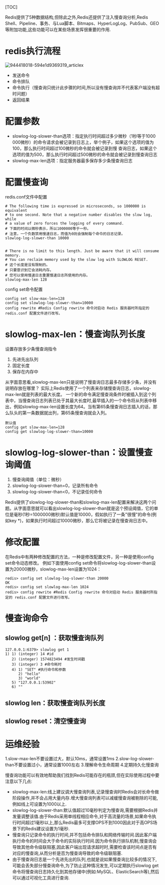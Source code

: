 [TOC]

Redis提供了5种数据结构,但除此之外,Redis还提供了注入慢查询分析,Redis Shell、Pipeline、事务、与Lua脚本、Bitmaps、HyperLogLog、PubSub、GEO等附加功能,这些功能可以在某些场景发挥很重要的作用.

# redis执行流程
![944418018-594e1d9369319_articlex](https://raw.githubusercontent.com/1990frog/imagebed/default/1610693253_20191127102247812_1786991374.png)

+ 发送命令
+ 命令排队
+ 命令执行（慢查询只统计此步骤的时间,所以没有慢查询并不代表客户端没有超时问题）
+ 返回结果

# 配置参数
+ slowlog-log-slower-than选项：指定执行时间超过多少微秒（1秒等于1000 000微秒）的命令请求会被记录到日志上，举个例子，如果这个选项的值为100，那么执行时间超过100微秒的命令就会被记录到慢 查询日志，如果这个选项的值为500，那么执行时间超过500微秒的命令就会被记录到慢查询日志
+ slowlog-max-len选项：指定服务器最多保存多少条慢查询日志

# 配置慢查询
redis.conf文件中配置
```
# The following time is expressed in microseconds, so 1000000 is equivalent
# to one second. Note that a negative number disables the slow log, while
# a value of zero forces the logging of every command.
# 下面的时间以微秒表示，所以1000000等于一秒。
# 注意，一个负数禁用慢速日志，而值为0则会强制每个命令的日志记录。
slowlog-log-slower-than 10000


# There is no limit to this length. Just be aware that it will consume memory.
# You can reclaim memory used by the slow log with SLOWLOG RESET.
# 这个长度是没有限制的。
# 只要意识到它会消耗内存。
# 您可以使用慢速日志重置慢速日志所使用的内存。
slowlog-max-len 128
```
config set命令配置
```
config set slow-max-len=128
config set slowlog-log-slower-than=10000
config rewrite #Redis Config rewrite 命令对启动 Redis 服务器时所指定的 redis.conf 配置文件进行改写。
```

# slowlog-max-len：慢查询队列长度
设置存放多少条慢查询指令
1. 先进先出队列
2. 固定长度
3. 保存在内存中

从字面意思看,slowlog-max-len只是说明了慢查询日志最多存储多少条，并没有说明存放在哪里？
实际上Redis使用了一个列表来存储慢查询日志，slowlog-max-len就是列表的最大长度。
一个新的命令满足慢查询条件时被插入到这个列表中，当慢查询日志列表已处于其最大长度时,最早插入的一个命令将从列表中移出，例如slowlog-max-len设置长度为64。当有第65条慢查询日志插入的话，那么队头的第一条数据就出列，第65条慢查询就会入列。
```
默认值
config get slow-max-len=128
config get slowlog-log-slower-than=10000
```

# slowlog-log-slower-than：设置慢查询阈值
1. 慢查询阈值（单位：微秒）
2. slowlog-log-slower-than=0，记录所有命令
3. slowlog-log-slower-than<0，不记录任何命令

Redis提供了slowlog-log-slower-than和slowlog-max-len配置来解决这两个问题。从字面意思就可以看出slowlog-log-slower-than就是这个预设阈值，它的单位是毫秒(1秒=1000000微秒)默认值是10000，假如执行了一条"很慢"的命令(例如key *)，如果执行时间超过10000微秒，那么它将被记录在慢查询日志中。

# 修改配置
在Redis中有两种修改配置的方法，一种是修改配置文件，另一种是使用config set命令动态修改。
例如下面使用config set命令将slowlog-log-slower-than设置为20000微秒，slowlog-max-len设置为1024：
```
redis> config set slowlog-log-slower-than 20000
OK
redis> config set slowlog-max-len 1024
redis> config rewrite #Redis Config rewrite 命令对启动 Redis 服务器时所指定的 redis.conf 配置文件进行改写。
```

# 慢查询命令
## slowlog get[n] ：获取慢查询队列
```
127.0.0.1:6379> slowlog get 1
1) 1) (integer) 14 #id
   2) (integer) 1574823494 #发生时间戳
   3) (integer) 3 #命令耗时
   4) 1) "SET" #执行命令和参数
      2) "hello"
      3) "world"
   5) "127.0.0.1:53902"
   6) ""
```
## slowlog len：获取慢查询队列长度
## slowlog reset：清空慢查询

# 运维经验
1.slow-max-len不要设置过大，默认10ms，通常设置1ms
2.slow-log-slower-than不要设置过小，通常设置1000左右
3.理解命令生命周期
4.定期持久化慢查询


慢查询功能可以有效地帮助我们找到Redis可能存在的瓶颈,但在实际使用过程中要注意以下几点:
+ slowlog-max-len:线上建议调大慢查询列表,记录慢查询时Redis会对长命令做阶段操作,并不会占用大量内存.增大慢查询列表可以减缓慢查询被剔除的可能,例如线上可设置为1000以上.
+ slowlog-log-slower-than:默认值超过10毫秒判定为慢查询,需要根据Redis并发量调整该值.由于Redis采用单线程相应命令,对于高流量的场景,如果命令执行时间超过1毫秒以上,那么Redis最多可支撑OPS不到1000因此对于高OPS场景下的Redis建议设置为1毫秒.
+ 慢查询只记录命令的执行时间,并不包括命令排队和网络传输时间.因此客户端执行命令的时间会大于命令的实际执行时间.因为命令执行排队机制,慢查询会导致其他命令级联阻塞,因此客户端出现请求超时时,需要检查该时间点是否有对应的慢查询,从而分析是否为慢查询导致的命令级联阻塞.
+ 由于慢查询日志是一个先进先出的队列,也就是说如果慢查询比较多的情况下,可能会丢失部分慢查询命令,为了防止这种情况发生,可以定期执行slowlog get命令将慢查询日志持久化到其他存储中(例如:MySQL、ElasticSearch等),然后可以通过可视化工具进行查询.

